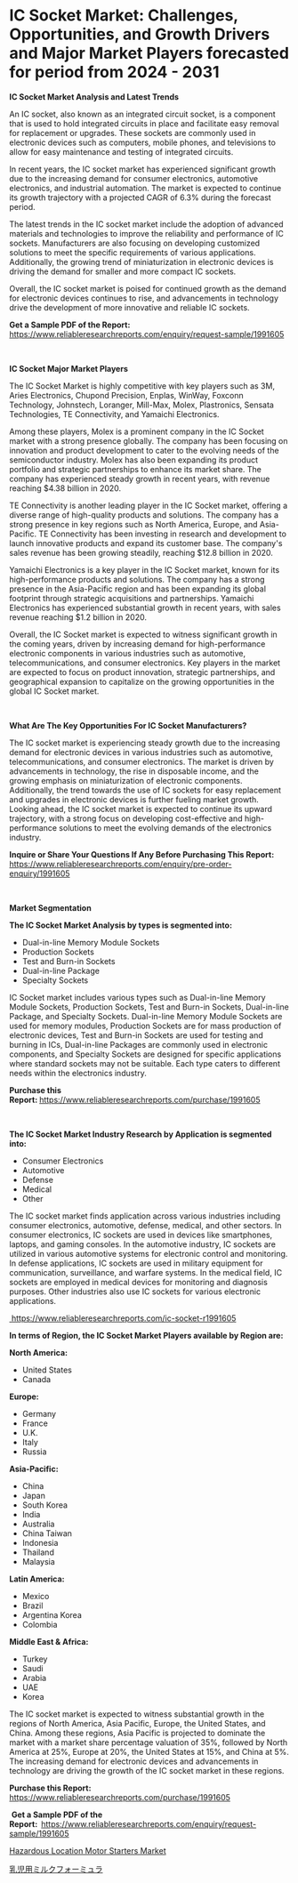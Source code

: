 <p><h1>IC Socket Market: Challenges, Opportunities, and Growth Drivers and Major Market Players forecasted for period from 2024 - 2031</h1></p><p><strong>IC Socket Market Analysis and Latest Trends</strong></p>
<p><p>An IC socket, also known as an integrated circuit socket, is a component that is used to hold integrated circuits in place and facilitate easy removal for replacement or upgrades. These sockets are commonly used in electronic devices such as computers, mobile phones, and televisions to allow for easy maintenance and testing of integrated circuits.</p><p>In recent years, the IC socket market has experienced significant growth due to the increasing demand for consumer electronics, automotive electronics, and industrial automation. The market is expected to continue its growth trajectory with a projected CAGR of 6.3% during the forecast period.</p><p>The latest trends in the IC socket market include the adoption of advanced materials and technologies to improve the reliability and performance of IC sockets. Manufacturers are also focusing on developing customized solutions to meet the specific requirements of various applications. Additionally, the growing trend of miniaturization in electronic devices is driving the demand for smaller and more compact IC sockets.</p><p>Overall, the IC socket market is poised for continued growth as the demand for electronic devices continues to rise, and advancements in technology drive the development of more innovative and reliable IC sockets.</p></p>
<p><strong>Get a Sample PDF of the Report:&nbsp;</strong> <a href="https://www.reliableresearchreports.com/enquiry/request-sample/1991605">https://www.reliableresearchreports.com/enquiry/request-sample/1991605</a></p>
<p>&nbsp;</p>
<p><strong>IC Socket Major Market Players</strong></p>
<p><p>The IC Socket Market is highly competitive with key players such as 3M, Aries Electronics, Chupond Precision, Enplas, WinWay, Foxconn Technology, Johnstech, Loranger, Mill-Max, Molex, Plastronics, Sensata Technologies, TE Connectivity, and Yamaichi Electronics. </p><p>Among these players, Molex is a prominent company in the IC Socket market with a strong presence globally. The company has been focusing on innovation and product development to cater to the evolving needs of the semiconductor industry. Molex has also been expanding its product portfolio and strategic partnerships to enhance its market share. The company has experienced steady growth in recent years, with revenue reaching $4.38 billion in 2020.</p><p>TE Connectivity is another leading player in the IC Socket market, offering a diverse range of high-quality products and solutions. The company has a strong presence in key regions such as North America, Europe, and Asia-Pacific. TE Connectivity has been investing in research and development to launch innovative products and expand its customer base. The company's sales revenue has been growing steadily, reaching $12.8 billion in 2020.</p><p>Yamaichi Electronics is a key player in the IC Socket market, known for its high-performance products and solutions. The company has a strong presence in the Asia-Pacific region and has been expanding its global footprint through strategic acquisitions and partnerships. Yamaichi Electronics has experienced substantial growth in recent years, with sales revenue reaching $1.2 billion in 2020.</p><p>Overall, the IC Socket market is expected to witness significant growth in the coming years, driven by increasing demand for high-performance electronic components in various industries such as automotive, telecommunications, and consumer electronics. Key players in the market are expected to focus on product innovation, strategic partnerships, and geographical expansion to capitalize on the growing opportunities in the global IC Socket market.</p></p>
<p>&nbsp;</p>
<p><strong>What Are The Key Opportunities For IC Socket Manufacturers?</strong></p>
<p><p>The IC socket market is experiencing steady growth due to the increasing demand for electronic devices in various industries such as automotive, telecommunications, and consumer electronics. The market is driven by advancements in technology, the rise in disposable income, and the growing emphasis on miniaturization of electronic components. Additionally, the trend towards the use of IC sockets for easy replacement and upgrades in electronic devices is further fueling market growth. Looking ahead, the IC socket market is expected to continue its upward trajectory, with a strong focus on developing cost-effective and high-performance solutions to meet the evolving demands of the electronics industry.</p></p>
<p><strong>Inquire or Share Your Questions If Any Before Purchasing This Report:</strong> <a href="https://www.reliableresearchreports.com/enquiry/pre-order-enquiry/1991605">https://www.reliableresearchreports.com/enquiry/pre-order-enquiry/1991605</a></p>
<p>&nbsp;</p>
<p><strong>Market Segmentation</strong></p>
<p><strong>The IC Socket Market Analysis by types is segmented into:</strong></p>
<p><ul><li>Dual-in-line Memory Module Sockets</li><li>Production Sockets</li><li>Test and Burn-in Sockets</li><li>Dual-in-line Package</li><li>Specialty Sockets</li></ul></p>
<p><p>IC Socket market includes various types such as Dual-in-line Memory Module Sockets, Production Sockets, Test and Burn-in Sockets, Dual-in-line Package, and Specialty Sockets. Dual-in-line Memory Module Sockets are used for memory modules, Production Sockets are for mass production of electronic devices, Test and Burn-in Sockets are used for testing and burning in ICs, Dual-in-line Packages are commonly used in electronic components, and Specialty Sockets are designed for specific applications where standard sockets may not be suitable. Each type caters to different needs within the electronics industry.</p></p>
<p><strong>Purchase this Report:&nbsp;</strong><a href="https://www.reliableresearchreports.com/purchase/1991605">https://www.reliableresearchreports.com/purchase/1991605</a></p>
<p>&nbsp;</p>
<p><strong>The IC Socket Market Industry Research by Application is segmented into:</strong></p>
<p><ul><li>Consumer Electronics</li><li>Automotive</li><li>Defense</li><li>Medical</li><li>Other</li></ul></p>
<p><p>The IC socket market finds application across various industries including consumer electronics, automotive, defense, medical, and other sectors. In consumer electronics, IC sockets are used in devices like smartphones, laptops, and gaming consoles. In the automotive industry, IC sockets are utilized in various automotive systems for electronic control and monitoring. In defense applications, IC sockets are used in military equipment for communication, surveillance, and warfare systems. In the medical field, IC sockets are employed in medical devices for monitoring and diagnosis purposes. Other industries also use IC sockets for various electronic applications.</p></p>
<p><a href="https://www.reliableresearchreports.com/ic-socket-r1991605">&nbsp;https://www.reliableresearchreports.com/ic-socket-r1991605</a></p>
<p><strong>In terms of Region, the IC Socket Market Players available by Region are:</strong></p>
<p>
    <p> <strong> North America: </strong>
        <ul>
            <li>United States</li>
            <li>Canada</li>
        </ul>
        </p> 
    <p> <strong> Europe: </strong>
        <ul>
            <li>Germany</li>
            <li>France</li>
            <li>U.K.</li>
            <li>Italy</li>
            <li>Russia</li>
        </ul>
        </p> 
    <p> <strong> Asia-Pacific: </strong>
        <ul>
            <li>China</li>
            <li>Japan</li>
            <li>South Korea</li>
            <li>India</li>
            <li>Australia</li>
            <li>China Taiwan</li>
            <li>Indonesia</li>
            <li>Thailand</li>
            <li>Malaysia</li>
        </ul>
        </p> 
    <p> <strong> Latin America: </strong>
        <ul>
            <li>Mexico</li>
            <li>Brazil</li>
            <li>Argentina Korea</li>
            <li>Colombia</li>
        </ul>
        </p> 
    <p> <strong> Middle East & Africa: </strong>
        <ul>
            <li>Turkey</li>
            <li>Saudi</li>
            <li>Arabia</li>
            <li>UAE</li>
            <li>Korea</li>
        </ul>
    </p>
    </p>
<p><p>The IC socket market is expected to witness substantial growth in the regions of North America, Asia Pacific, Europe, the United States, and China. Among these regions, Asia Pacific is projected to dominate the market with a market share percentage valuation of 35%, followed by North America at 25%, Europe at 20%, the United States at 15%, and China at 5%. The increasing demand for electronic devices and advancements in technology are driving the growth of the IC socket market in these regions.</p></p>
<p><strong>Purchase this Report: </strong><a href="https://www.reliableresearchreports.com/purchase/1991605">https://www.reliableresearchreports.com/purchase/1991605</a></p>
<p>&nbsp;<strong>Get a Sample PDF of the Report:&nbsp;&nbsp;</strong><a href="https://www.reliableresearchreports.com/enquiry/request-sample/1991605">https://www.reliableresearchreports.com/enquiry/request-sample/1991605</a></p>
<p><strong></strong></p>
<p><p><a href="https://github.com/brenzgnarento/Market-Research-Report-List-2/blob/main/hazardous-location-motor-starters-market.md">Hazardous Location Motor Starters Market</a></p><p><a href="https://github.com/Sophiaard2003/Market-Research-Report-List-1/blob/main/764066827717.md">乳児用ミルクフォーミュラ</a></p></p>
